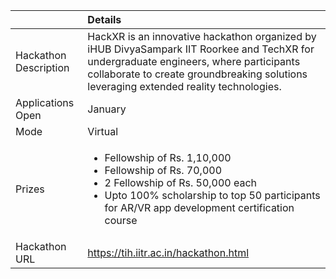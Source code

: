 ||Details|
|:------------------|:-----------------|
Hackathon Description | HackXR is an innovative hackathon organized by iHUB DivyaSampark IIT Roorkee and TechXR for undergraduate engineers, where participants collaborate to create groundbreaking solutions leveraging extended reality technologies.
Applications Open | January
Mode | Virtual
Prizes | <ul><li>Fellowship of Rs. 1,10,000 </li> <li> Fellowship of Rs. 70,000 </li> <li>2 Fellowship of Rs. 50,000 each </li> <li>Upto 100% scholarship to top 50 participants for AR/VR app development certification course</li></ul>
Hackathon URL | https://tih.iitr.ac.in/hackathon.html
